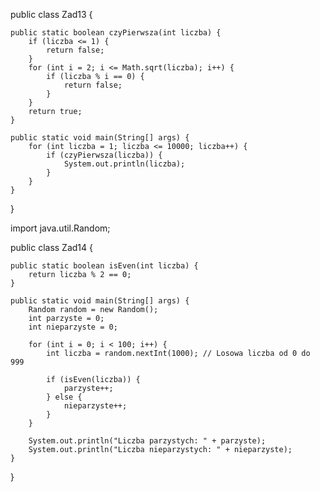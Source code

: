 public class Zad13 {

    public static boolean czyPierwsza(int liczba) {
        if (liczba <= 1) {
            return false;
        }
        for (int i = 2; i <= Math.sqrt(liczba); i++) {
            if (liczba % i == 0) {
                return false;
            }
        }
        return true;
    }

    public static void main(String[] args) {
        for (int liczba = 1; liczba <= 10000; liczba++) {
            if (czyPierwsza(liczba)) {
                System.out.println(liczba);
            }
        }
    }
}





import java.util.Random;

public class Zad14 {

    public static boolean isEven(int liczba) {
        return liczba % 2 == 0;
    }

    public static void main(String[] args) {
        Random random = new Random();
        int parzyste = 0;
        int nieparzyste = 0;

        for (int i = 0; i < 100; i++) {
            int liczba = random.nextInt(1000); // Losowa liczba od 0 do 999

            if (isEven(liczba)) {
                parzyste++;
            } else {
                nieparzyste++;
            }
        }

        System.out.println("Liczba parzystych: " + parzyste);
        System.out.println("Liczba nieparzystych: " + nieparzyste);
    }
}

